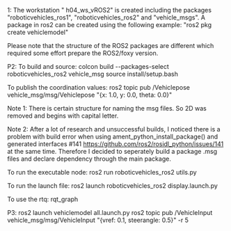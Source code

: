 
1: The workstation " h04_ws_vROS2" is created including the packages "roboticvehicles_ros1", "roboticvehicles_ros2" and "vehicle_msgs". A package in ros2 can be created using the following example:
    "ros2 pkg create vehiclemodel"

Please note that the structure of the ROS2 packages are different which required some effort prepare the ROS2/foxy version.

P2: 
To build and source:
    colcon build --packages-select roboticvehicles_ros2 vehicle_msg 
    source install/setup.bash 

To publish the coordination values: 
ros2 topic pub /Vehiclepose vehicle_msg/msg/Vehiclepose  "{x: 1.0, y: 0.0, theta: 0.0}"

Note 1: There is certain structure for naming the msg files. So 2D was removed and begins with capital letter.
    
Note 2: After a lot of research and unsuccessful builds, I noticed there is a problem with build error when using ament_python_install_package() and generated interfaces #141 
    https://github.com/ros2/rosidl_python/issues/141 at the same time. 
Therefore I decided to seperately build a package .msg files and declare dependency through the main package.

To run the executable node: 
    ros2 run roboticvehicles_ros2 utils.py

To run the launch file:
    ros2 launch roboticvehicles_ros2 display.launch.py

To use the rtq:
    rqt_graph


P3:
ros2 launch vehiclemodel all.launch.py
ros2 topic pub /VehicleInput vehicle_msg/msg/VehicleInput "{vref: 0.1, steerangle: 0.5}" -r 5






